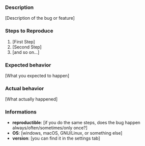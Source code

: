 ### Description

[Description of the bug or feature]

### Steps to Reproduce

1. [First Step]
2. [Second Step]
3. [and so on...]

### Expected behavior

[What you expected to happen]

### Actual behavior

[What actually happened]

### Informations

* **reproductible**: [if you do the same steps, does the bug happen always/often/sometimes/only once?]
* **OS**: [windows, macOS, GNU/Linux, or something else]
* **version**: [you can find it in the settings tab]

